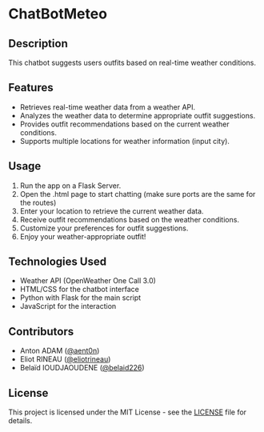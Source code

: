 # ChatBotMeteo
## Description
This chatbot suggests users outfits based on real-time weather conditions.

## Features
- Retrieves real-time weather data from a weather API.
- Analyzes the weather data to determine appropriate outfit suggestions.
- Provides outfit recommendations based on the current weather conditions.
- Supports multiple locations for weather information (input city).

## Usage
1. Run the app on a Flask Server.
2. Open the .html page to start chatting (make sure ports are the same for the routes)
3. Enter your location to retrieve the current weather data.
4. Receive outfit recommendations based on the weather conditions.
5. Customize your preferences for outfit suggestions.
6. Enjoy your weather-appropriate outfit!

## Technologies Used
- Weather API (OpenWeather One Call 3.0)
- HTML/CSS for the chatbot interface
- Python with Flask for the main script
- JavaScript for the interaction

## Contributors
- Anton ADAM ([@aent0n](https://github.com/aent0n))
- Eliot RINEAU ([@eliotrineau](https://github.com/eliotrineau))
- Belaïd IOUDJAOUDENE ([@belaid226](https://github.com/belaid226))

## License
This project is licensed under the MIT License - see the [LICENSE](LICENSE) file for details.
